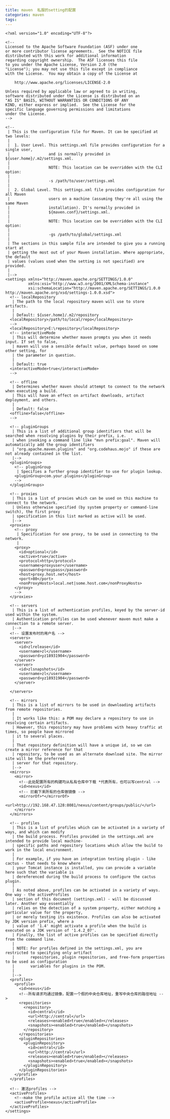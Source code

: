 ```yaml
---
title: maven  私服的setting的配置
categories: maven
tags: 
---
```


    <?xml version="1.0" encoding="UTF-8"?>
    
    <!--
    Licensed to the Apache Software Foundation (ASF) under one
    or more contributor license agreements.  See the NOTICE file
    distributed with this work for additional information
    regarding copyright ownership.  The ASF licenses this file
    to you under the Apache License, Version 2.0 (the
    "License"); you may not use this file except in compliance
    with the License.  You may obtain a copy of the License at
    
        http://www.apache.org/licenses/LICENSE-2.0
    
    Unless required by applicable law or agreed to in writing,
    software distributed under the License is distributed on an
    "AS IS" BASIS, WITHOUT WARRANTIES OR CONDITIONS OF ANY
    KIND, either express or implied.  See the License for the
    specific language governing permissions and limitations
    under the License.
    -->
    
    <!--
     | This is the configuration file for Maven. It can be specified at two levels:
     |
     |  1. User Level. This settings.xml file provides configuration for a single user,
     |                 and is normally provided in ${user.home}/.m2/settings.xml.
     |
     |                 NOTE: This location can be overridden with the CLI option:
     |
     |                 -s /path/to/user/settings.xml
     |
     |  2. Global Level. This settings.xml file provides configuration for all Maven
     |                 users on a machine (assuming they're all using the same Maven
     |                 installation). It's normally provided in
     |                 ${maven.conf}/settings.xml.
     |
     |                 NOTE: This location can be overridden with the CLI option:
     |
     |                 -gs /path/to/global/settings.xml
     |
     | The sections in this sample file are intended to give you a running start at
     | getting the most out of your Maven installation. Where appropriate, the default
     | values (values used when the setting is not specified) are provided.
     |
     |-->
    <settings xmlns="http://maven.apache.org/SETTINGS/1.0.0"
              xmlns:xsi="http://www.w3.org/2001/XMLSchema-instance"
              xsi:schemaLocation="http://maven.apache.org/SETTINGS/1.0.0 http://maven.apache.org/xsd/settings-1.0.0.xsd">
      <!-- localRepository
       | The path to the local repository maven will use to store artifacts.
       |
       | Default: ${user.home}/.m2/repository
      <localRepository>/path/to/local/repo</localRepository>
      -->
      <localRepository>E:\repository</localRepository>
      <!-- interactiveMode
       | This will determine whether maven prompts you when it needs input. If set to false,
       | maven will use a sensible default value, perhaps based on some other setting, for
       | the parameter in question.
       |
       | Default: true
      <interactiveMode>true</interactiveMode>
      -->
    
      <!-- offline
       | Determines whether maven should attempt to connect to the network when executing a build.
       | This will have an effect on artifact downloads, artifact deployment, and others.
       |
       | Default: false
      <offline>false</offline>
      -->
    
      <!-- pluginGroups
       | This is a list of additional group identifiers that will be searched when resolving plugins by their prefix, i.e.
       | when invoking a command line like "mvn prefix:goal". Maven will automatically add the group identifiers
       | "org.apache.maven.plugins" and "org.codehaus.mojo" if these are not already contained in the list.
       |-->
      <pluginGroups>
        <!-- pluginGroup
         | Specifies a further group identifier to use for plugin lookup.
        <pluginGroup>com.your.plugins</pluginGroup>
        -->
      </pluginGroups>
    
      <!-- proxies
       | This is a list of proxies which can be used on this machine to connect to the network.
       | Unless otherwise specified (by system property or command-line switch), the first proxy
       | specification in this list marked as active will be used.
       |-->
      <proxies>
        <!-- proxy
         | Specification for one proxy, to be used in connecting to the network.
         |
        <proxy>
          <id>optional</id>
          <active>true</active>
          <protocol>http</protocol>
          <username>proxyuser</username>
          <password>proxypass</password>
          <host>proxy.host.net</host>
          <port>80</port>
          <nonProxyHosts>local.net|some.host.com</nonProxyHosts>
        </proxy>
        -->
      </proxies>
    
      <!-- servers
       | This is a list of authentication profiles, keyed by the server-id used within the system.
       | Authentication profiles can be used whenever maven must make a connection to a remote server.
       |-->
      <!-- 设置发布时的用户名 -->
      <servers>
        <server>
          <id>zlrelease</id>
          <username>zl</username>
          <password>yz18931904</password>
        </server>
        <server>
          <id>zlsnapshots</id>
          <username>zl</username>
          <password>yz18931904</password>
        </server>
    
      </servers>
    
      <!-- mirrors
       | This is a list of mirrors to be used in downloading artifacts from remote repositories.
       |
       | It works like this: a POM may declare a repository to use in resolving certain artifacts.
       | However, this repository may have problems with heavy traffic at times, so people have mirrored
       | it to several places.
       |
       | That repository definition will have a unique id, so we can create a mirror reference for that
       | repository, to be used as an alternate download site. The mirror site will be the preferred
       | server for that repository.
       |-->
      <mirrors>
        <mirror>
          <!--此处配置所有的构建均从私有仓库中下载 *代表所有，也可以写central -->
          <id>nexus</id>
          <!-- 拦截下来所有的仓库做镜像 -->
          <mirrorOf>*</mirrorOf>
          <url>http://192.168.47.128:8081/nexus/content/groups/public/</url>
        </mirror>
      </mirrors>
    
      <!-- profiles
       | This is a list of profiles which can be activated in a variety of ways, and which can modify
       | the build process. Profiles provided in the settings.xml are intended to provide local machine-
       | specific paths and repository locations which allow the build to work in the local environment.
       |
       | For example, if you have an integration testing plugin - like cactus - that needs to know where
       | your Tomcat instance is installed, you can provide a variable here such that the variable is
       | dereferenced during the build process to configure the cactus plugin.
       |
       | As noted above, profiles can be activated in a variety of ways. One way - the activeProfiles
       | section of this document (settings.xml) - will be discussed later. Another way essentially
       | relies on the detection of a system property, either matching a particular value for the property,
       | or merely testing its existence. Profiles can also be activated by JDK version prefix, where a
       | value of '1.4' might activate a profile when the build is executed on a JDK version of '1.4.2_07'.
       | Finally, the list of active profiles can be specified directly from the command line.
       |
       | NOTE: For profiles defined in the settings.xml, you are restricted to specifying only artifact
       |       repositories, plugin repositories, and free-form properties to be used as configuration
       |       variables for plugins in the POM.
       |
       |-->
      <profiles>
        <profile>
          <id>nexus</id>
          <!--所有请求均通过镜像，配置一个假的中央仓库地址，重写中央仓库的路径地址 -->
          <repositories>
            <repository>
              <id>central</id>
              <url>http://central</url>
              <releases><enabled>true</enabled></releases>
              <snapshots><enabled>true</enabled></snapshots>
            </repository>
          </repositories>
          <pluginRepositories>
            <pluginRepository>
              <id>central</id>
              <url>http://central</url>
              <releases><enabled>true</enabled></releases>
              <snapshots><enabled>true</enabled></snapshots>
            </pluginRepository>
          </pluginRepositories>
        </profile>
      </profiles>
    
      <!-- 激活profiles -->
      <activeProfiles>
        <!--make the profile active all the time -->
        <activeProfile>nexus</activeProfile>
      </activeProfiles>
    </settings>
    

